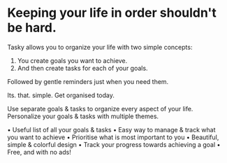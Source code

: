 # Keeping your life in order shouldn't be hard.

Tasky allows you to organize your life with two simple concepts:
1. You create goals you want to achieve.
2. And then create tasks for each of your goals.

Followed by gentle reminders just when you need them.

Its. that. simple. 
Get organised today. 


Use separate goals & tasks to organize every aspect of your life.
Personalize your goals & tasks with multiple themes.

• Useful list of all your goals & tasks
• Easy way to manage & track what you want to achieve
• Prioritise what is most important to you
• Beautiful, simple & colorful design
• Track your progress towards achieving a goal
• Free, and with no ads!